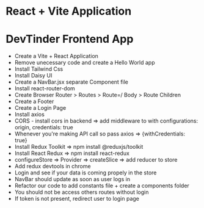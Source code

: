 # React + Vite Application

# DevTinder Frontend App
- Create a Vite + React Application
- Remove unecessary code and create a Hello World app
- Install Tailwind Css
- Install Daisy UI
- Create a NavBar.jsx separate Component file
- Install react-router-dom
- Create Browser Router > Routes > Route=/ Body > Route Children
- Create a Footer
- Create a Login Page
- Install axios
- CORS - install cors in backend => add middleware to with configurations: origin, credentials: true
- Whenever you're making API call so pass axios => {withCredentials: true}
- Install Redux Toolkit => npm install @reduxjs/toolkit
- Install React Redux => npm install react-redux
- configureStore => Provider => createSlice => add reducer to store
- Add redux devtools in chrome
- Login and see if your data is coming propely in the store
- NavBar should update as soon as user logs in
- Refactor our code to add constants file + create a components folder
- You should not be access others routes without login
- If token is not present, redirect user to login page
